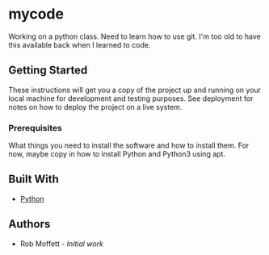 # mycode

Working on a python class. Need to learn how to use git. I'm too old to have this available back when I learned to code.

## Getting Started

These instructions will get you a copy of the project up and running on your local machine
for development and testing purposes. See deployment for notes on how to deploy the project
on a live system.

### Prerequisites

What things you need to install the software and how to install them. For now, maybe copy in
how to install Python and Python3 using apt.

## Built With

* [Python](https://www.python.org/)

## Authors

* Rob Moffett - *Initial work*
